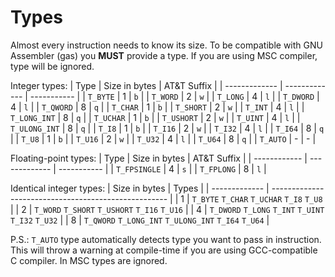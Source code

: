 # Types

Almost every instruction needs to know its size.
To be compatible with GNU Assembler (gas) you __MUST__ provide a type.
If you are using MSC compiler, type will be ignored.

Integer types:
| Type          | Size in bytes | AT&T Suffix |
| ------------- | ------------- | ----------- |
| `T_BYTE`      | 1             | `b`         |
| `T_WORD`      | 2             | `w`         |
| `T_LONG`      | 4             | `l`         |
| `T_DWORD`     | 4             | `l`         |
| `T_QWORD`     | 8             | `q`         |
| `T_CHAR`      | 1             | `b`         |
| `T_SHORT`     | 2             | `w`         |
| `T_INT`       | 4             | `l`         |
| `T_LONG_INT`  | 8             | `q`         |
| `T_UCHAR`     | 1             | `b`         |
| `T_USHORT`    | 2             | `w`         |
| `T_UINT`      | 4             | `l`         |
| `T_ULONG_INT` | 8             | `q`         |
| `T_I8`        | 1             | `b`         |
| `T_I16`       | 2             | `w`         |
| `T_I32`       | 4             | `l`         |
| `T_I64`       | 8             | `q`         |
| `T_U8`        | 1             | `b`         |
| `T_U16`       | 2             | `w`         |
| `T_U32`       | 4             | `l`         |
| `T_U64`       | 8             | `q`         |
| `T_AUTO`      | -             | -           |

Floating-point types:
| Type         | Size in bytes | AT&T Suffix |
| ------------ | ------------- | ----------- |
| `T_FPSINGLE` | 4             | `s`         |
| `T_FPLONG`   | 8             | `l`         |

Identical integer types:
| Size in bytes | Types                                                |
| ------------- | ---------------------------------------------------- |
| 1             | `T_BYTE` `T_CHAR` `T_UCHAR` `T_I8` `T_U8`            |
| 2             | `T_WORD` `T_SHORT` `T_USHORT` `T_I16` `T_U16`        |
| 4             | `T_DWORD` `T_LONG` `T_INT` `T_UINT` `T_I32` `T_U32`  |
| 8             | `T_QWORD` `T_LONG_INT` `T_ULONG_INT` `T_I64` `T_U64` |

P.S.: `T_AUTO` type automatically detects type you want to pass in instruction.
This will throw a warning at compile-time if you are using GCC-compatible
C compiler. In MSC types are ignored.
